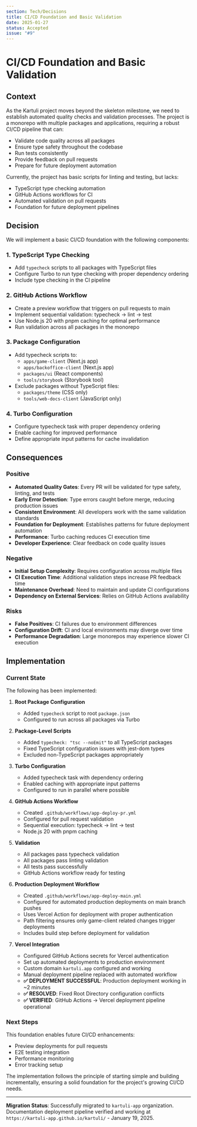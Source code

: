 ```yaml
---
section: Tech/Decisions
title: CI/CD Foundation and Basic Validation
date: 2025-01-27
status: Accepted
issue: "#9"
---
```


# CI/CD Foundation and Basic Validation

## Context

As the Kartuli project moves beyond the skeleton milestone, we need to establish automated quality checks and validation processes. The project is a monorepo with multiple packages and applications, requiring a robust CI/CD pipeline that can:

- Validate code quality across all packages
- Ensure type safety throughout the codebase
- Run tests consistently
- Provide feedback on pull requests
- Prepare for future deployment automation

Currently, the project has basic scripts for linting and testing, but lacks:
- TypeScript type checking automation
- GitHub Actions workflows for CI
- Automated validation on pull requests
- Foundation for future deployment pipelines

## Decision

We will implement a basic CI/CD foundation with the following components:

### 1. TypeScript Type Checking
- Add `typecheck` scripts to all packages with TypeScript files
- Configure Turbo to run type checking with proper dependency ordering
- Include type checking in the CI pipeline

### 2. GitHub Actions Workflow
- Create a preview workflow that triggers on pull requests to main
- Implement sequential validation: typecheck → lint → test
- Use Node.js 20 with pnpm caching for optimal performance
- Run validation across all packages in the monorepo

### 3. Package Configuration
- Add typecheck scripts to:
  - `apps/game-client` (Next.js app)
  - `apps/backoffice-client` (Next.js app)  
  - `packages/ui` (React components)
  - `tools/storybook` (Storybook tool)
- Exclude packages without TypeScript files:
  - `packages/theme` (CSS only)
  - `tools/web-docs-client` (JavaScript only)

### 4. Turbo Configuration
- Configure typecheck task with proper dependency ordering
- Enable caching for improved performance
- Define appropriate input patterns for cache invalidation

## Consequences

### Positive
- **Automated Quality Gates**: Every PR will be validated for type safety, linting, and tests
- **Early Error Detection**: Type errors caught before merge, reducing production issues
- **Consistent Environment**: All developers work with the same validation standards
- **Foundation for Deployment**: Establishes patterns for future deployment automation
- **Performance**: Turbo caching reduces CI execution time
- **Developer Experience**: Clear feedback on code quality issues

### Negative
- **Initial Setup Complexity**: Requires configuration across multiple files
- **CI Execution Time**: Additional validation steps increase PR feedback time
- **Maintenance Overhead**: Need to maintain and update CI configurations
- **Dependency on External Services**: Relies on GitHub Actions availability

### Risks
- **False Positives**: CI failures due to environment differences
- **Configuration Drift**: CI and local environments may diverge over time
- **Performance Degradation**: Large monorepos may experience slower CI execution

## Implementation

### Current State
The following has been implemented:

1. **Root Package Configuration**
   - Added `typecheck` script to root `package.json`
   - Configured to run across all packages via Turbo

2. **Package-Level Scripts**
   - Added `typecheck: "tsc --noEmit"` to all TypeScript packages
   - Fixed TypeScript configuration issues with jest-dom types
   - Excluded non-TypeScript packages appropriately

3. **Turbo Configuration**
   - Added typecheck task with dependency ordering
   - Enabled caching with appropriate input patterns
   - Configured to run in parallel where possible

4. **GitHub Actions Workflow**
   - Created `.github/workflows/app-deploy-pr.yml`
   - Configured for pull request validation
   - Sequential execution: typecheck → lint → test
   - Node.js 20 with pnpm caching

5. **Validation**
   - All packages pass typecheck validation
   - All packages pass linting validation  
   - All tests pass successfully
   - GitHub Actions workflow ready for testing

4. **Production Deployment Workflow**
   - Created `.github/workflows/app-deploy-main.yml`
   - Configured for automated production deployments on main branch pushes
   - Uses Vercel Action for deployment with proper authentication
   - Path filtering ensures only game-client related changes trigger deployments
   - Includes build step before deployment for validation

5. **Vercel Integration**
   - Configured GitHub Actions secrets for Vercel authentication
   - Set up automated deployments to production environment
   - Custom domain `kartuli.app` configured and working
   - Manual deployment pipeline replaced with automated workflow
   - **✅ DEPLOYMENT SUCCESSFUL**: Production deployment working in ~2 minutes
   - **✅ RESOLVED**: Fixed Root Directory configuration conflicts
   - **✅ VERIFIED**: GitHub Actions → Vercel deployment pipeline operational

### Next Steps
This foundation enables future CI/CD enhancements:
- Preview deployments for pull requests
- E2E testing integration
- Performance monitoring
- Error tracking setup

The implementation follows the principle of starting simple and building incrementally, ensuring a solid foundation for the project's growing CI/CD needs.

---

**Migration Status**: Successfully migrated to `kartuli-app` organization. Documentation deployment pipeline verified and working at `https://kartuli-app.github.io/kartuli/` - January 19, 2025.
